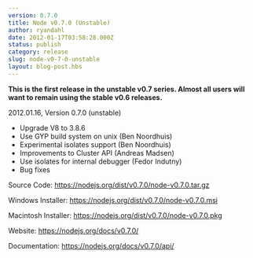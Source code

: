 ```yaml
---
version: 0.7.0
title: Node v0.7.0 (Unstable)
author: ryandahl
date: 2012-01-17T03:58:28.000Z
status: publish
category: release
slug: node-v0-7-0-unstable
layout: blog-post.hbs
---
```


<strong>This is the first release in the unstable v0.7 series. Almost all users will want to remain using the stable v0.6 releases.</strong>

2012.01.16, Version 0.7.0 (unstable)
<ul>
<li>Upgrade V8 to 3.8.6
<li>Use GYP build system on unix (Ben Noordhuis)
<li>Experimental isolates support (Ben Noordhuis)
<li>Improvements to Cluster API (Andreas Madsen)
<li>Use isolates for internal debugger (Fedor Indutny)
<li>Bug fixes</ul>


Source Code: <a href="https://nodejs.org/dist/v0.7.0/node-v0.7.0.tar.gz">https://nodejs.org/dist/v0.7.0/node-v0.7.0.tar.gz</a>

Windows Installer: <a href="https://nodejs.org/dist/v0.7.0/node-v0.7.0.msi">https://nodejs.org/dist/v0.7.0/node-v0.7.0.msi</a>

Macintosh Installer: <a href="https://nodejs.org/dist/v0.7.0/node-v0.7.0.pkg">https://nodejs.org/dist/v0.7.0/node-v0.7.0.pkg</a>

Website: <a href="https://nodejs.org/docs/v0.7.0/">https://nodejs.org/docs/v0.7.0/</a>

Documentation: <a href="https://nodejs.org/docs/v0.7.0/api/">https://nodejs.org/docs/v0.7.0/api/</a>
